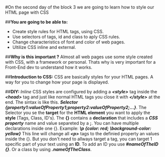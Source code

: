 #On the second day of the block 3 we are going to learn how to style our HTML page with CSS

##<strong>You are going to be able to:</strong>
* Create style rules for HTML tags, using CSS.
* Use selectors of tags, id and class to aply CSS rules.
* Change characteristics of font and color of web pages.
* Ultilize CSS inline and external.

##<strong>Why is this important ?</strong>
Almost all web pages use some style created with CSS, with a framework or personal. Thats why is very important for a Front-End dev to understand how it works.

##<strong>Introduction to CSS:</strong>
CSS are basically styles for your HTML pages. A way for you to change how your page is displayed.

##<strong>DIY:</strong>
<i>Inline</i> CSS styles are configured by adding a **_\<style>_** tag inside the **_\<head>_** tag and just like normal HTML tags you close it with **_\</style>_** at the end. The sintax is like this. **_Selector {property1:valueOfProperty1;property2:valueOfProperty2;...}_**. The Selector you se the **target** for the **HTML element** you want to apply the **style** (Tags, Class, ID's). The **{}** contains a **declaration** that includes a **_CSS property_** name and value separeted by a **;**. You can have multiple declarations inside one {}. Example: **_\p \{color: red; \background-color: yellow}_** This line will change all **_\<p>_** tags to the definied property an values inside the {}. But you don't need to allways target a tag, you can target 1 specific part of your text using an **ID**. To add an ID you use **_\#nameOfTheID {}_**. Or a class by using **_\.nameOfTheClass_**.